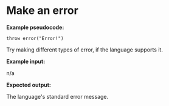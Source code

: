 # Make an error

**Example pseudocode:**

```
throw error("Error!")
```

Try making different types of error, if the language supports it.

**Example input:**

n/a

**Expected output:**

The language's standard error message.

